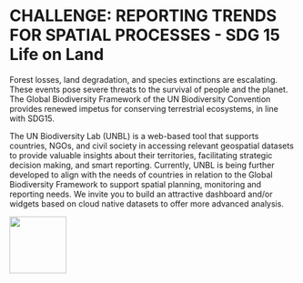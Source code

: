 # CHALLENGE: REPORTING TRENDS FOR SPATIAL PROCESSES - SDG 15 Life on Land 

Forest losses, land degradation, and species extinctions are escalating. These events pose severe threats to the survival of people and the planet. The Global Biodiversity Framework of the UN Biodiversity Convention provides renewed impetus for conserving terrestrial ecosystems, in line with SDG15. 
  
The UN Biodiversity Lab (UNBL) is a web-based tool that supports countries, NGOs, and civil society in accessing relevant geospatial datasets to provide valuable insights about their territories, facilitating strategic decision making, and smart reporting. Currently, UNBL is being further developed to align with the needs of countries in relation to the Global Biodiversity Framework to support spatial planning, monitoring and reporting needs. We invite you to build an attractive dashboard and/or widgets based on cloud native datasets to offer more advanced analysis. 

<img src="https://github.com/unepwcmc/unbl-cloudnativehacks/assets/141819111/36de6e41-b173-4c1d-a9a2-f1f17fcf1d74" height="100"/>

